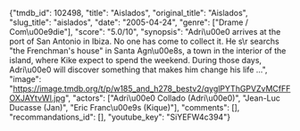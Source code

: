 {"tmdb_id": 102498, "title": "Aislados", "original_title": "Aislados", "slug_title": "aislados", "date": "2005-04-24", "genre": ["Drame / Com\u00e9die"], "score": "5.0/10", "synopsis": "Adri\u00e0 arrives at the port of San Antonio in Ibiza. No one has come to collect it. He s\r searchs \"the Frenchman's house\" in Santa Agn\u00e8s, a town in the interior of the island, where Kike expect to spend the weekend. During those days, Adri\u00e0 will discover something that makes him change his life ...", "image": "https://image.tmdb.org/t/p/w185_and_h278_bestv2/qyglPYThGPVZvMCfFFOXJAYtvWl.jpg", "actors": ["Adri\u00e0 Collado (Adri\u00e0)", "Jean-Luc Ducasse (Jan)", "Eric Franc\u00e9s (Kique)"], "comments": [], "recommandations_id": [], "youtube_key": "SiYEFW4c394"}